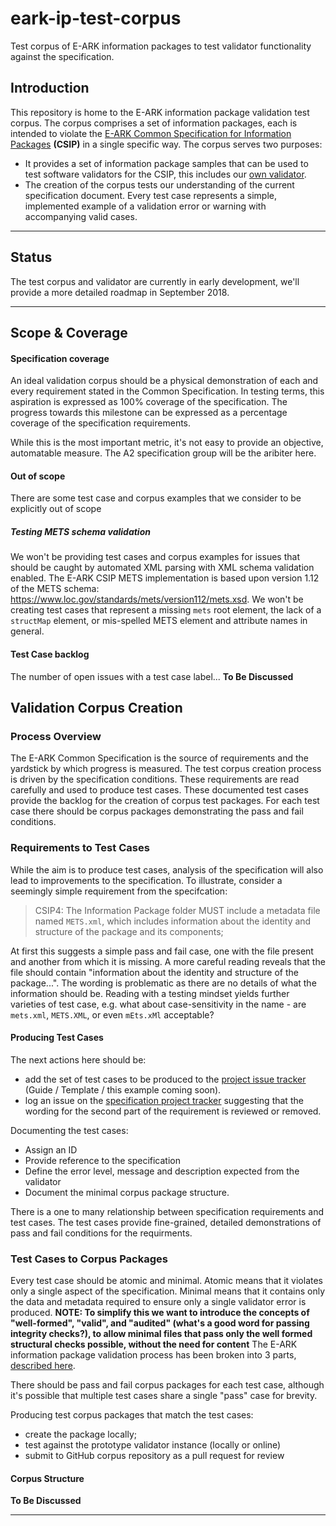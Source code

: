 eark-ip-test-corpus
===================
Test corpus of E-ARK information packages to test validator functionality against the specification.

Introduction
------------
This repository is home to the E-ARK information package validation test corpus. The corpus comprises a set of information packages, each is intended to violate the [E-ARK Common Specification for Information Packages](DILCISBoard/E-ARK-CSIP) **(CSIP)** in a single specific way. The corpus serves two purposes:

- It provides a set of information package samples that can be used to test software validators for the CSIP, this includes our [own validator](DILCISBoard/rest-ip-validator).
- The creation of the corpus tests our understanding of the current specification document. Every test case represents a simple, implemented example of a validation error or warning with accompanying valid cases.
__________

Status
------
The test corpus and validator are currently in early development, we'll provide a more detailed roadmap in September 2018.
__________

Scope & Coverage
----------------

#### Specification coverage
An ideal validation corpus should be a physical demonstration of each and every requirement stated in the Common Specification. In testing terms, this aspiration is expressed as 100% coverage of the specification. The progress towards this milestone can be expressed as a percentage coverage of the specification requirements.

While this is the most important metric, it's not easy to provide an objective, automatable measure. The A2 specification group will be the aribiter here.

#### Out of scope
There are some test case and corpus examples that we consider to be explicitly out of scope

##### Testing METS schema validation
We won't be providing test cases and corpus examples for issues that should be caught by automated XML parsing with XML schema validation enabled. The E-ARK CSIP METS implementation is based upon version 1.12 of the METS schema: https://www.loc.gov/standards/mets/version112/mets.xsd. We won't be creating test cases that represent a missing `mets` root element, the lack of a `structMap` element, or mis-spelled METS element and attribute names in general.

#### Test Case backlog
The number of open issues with a test case label...
**To Be Discussed**

Validation Corpus Creation
--------------------------
### Process Overview
The E-ARK Common Specification is the source of requirements and the yardstick by which progress is measured. The test corpus creation process is driven by the specification conditions. These requirements are read carefully and used to produce test cases. These documented test cases provide the backlog for the creation of corpus test packages. For each test case there should be corpus packages demonstrating the pass and fail conditions.

### Requirements to Test Cases
While the aim is to produce test cases, analysis of the specification will also lead to improvements to the specification.  To illustrate, consider a seemingly simple requirement from the specifcation:

> CSIP4: The Information Package folder MUST include a metadata file named `METS.xml`, which includes information about the identity and structure of the package and its components;

At first this suggests a simple pass and fail case, one with the file present and another from which it is missing. A more careful reading reveals that the file should contain "information about the identity and structure of the package...". The wording is problematic as there are no details of what the information should be. Reading with a testing mindset yields further varieties of test case, e.g. what about case-sensitivity in the name - are `mets.xml`, `METS.XML`, or even `mEts.xMl` acceptable?

#### Producing Test Cases
The next actions here should be:
- add the set of test cases to be produced to the [project issue tracker](https://github.com/DILCISBoard/eark-ip-test-corpus/issues) (Guide / Template / this example coming soon).
- log an issue on the [specification project tracker](https://github.com/DILCISBoard/E-ARK-CSIP/issues) suggesting that the wording for the second part of the requirement is reviewed or removed.

Documenting the test cases:
- Assign an ID
- Provide reference to the specification
- Define the error level, message and description expected from the validator
- Document the minimal corpus package structure.

There is a one to many relationship between specification requirements and test cases. The test cases provide fine-grained, detailed demonstrations of pass and fail conditions for the requirments.

### Test Cases to Corpus Packages
Every test case should be atomic and minimal. Atomic means that it violates only a single aspect of the specification. Minimal means that it contains only the data and metadata required to ensure only a single validator error is produced. **NOTE: To simplify this we want to introduce the concepts of "well-formed", "valid", and "audited" (what's a good word for passing integrity checks?), to allow minimal files that pass only the well formed structural checks possible, without the need for content**
The E-ARK information package validation process has been broken into 3 parts, [described here](VALIDATION.md).

There should be pass and fail corpus packages for each test case, although it's possible that multiple test cases share a single "pass" case for brevity.

Producing test corpus packages that match the test cases:
- create the package locally;
- test against the prototype validator instance (locally or online)
- submit to GitHub corpus repository as a pull request for review

#### Corpus Structure
**To Be Discussed**
__________________
